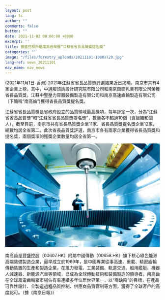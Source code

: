 ```yaml
---
layout: post
lang: tc
author: ""
comments: false
button: ""
date: 2021-11-02 00:00:00 +0800
excerpt: ''
title: 豐盛控股所屬南高齒榮獲“江蘇省省長品質獎提名獎”
categories: ""
image: "/files/forestry_uploads/20211101-1080x720.jpg"
lang-ref: news_20211101
nav_name: nav_news
---
```


(2021年11月1日-香港) 2021年江蘇省省長品質獎評選結果近日揭曉，南京市共有4家企業上榜。其中，中通服諮詢設計研究院有限公司和南京衛崗乳業有限公司榮獲省長品質獎，江蘇中聖壓力容器裝備製造有限公司和南京高速齒輪製造有限公司（下簡稱“南高齒”)獲得省長品質獎提名獎。

江蘇省省長品質獎是省政府設立的品質領域最高獎項，每年評定一次，分為“江蘇省省長品質獎”和“江蘇省省長品質獎提名獎”，數量各不超過10個（含組織和個人）。截至目前，南京市共有省長品質獎企業11家、省長品質獎提名獎企業12家，總數均居全省第二。此次省長品質獎評選，南京市各有兩家企業獲得省長品質獎和提名獎，兩個獎項的獲獎企業數量均居全省第一。

![](/files/forestry_uploads/20211101-1080x720.jpg)

南高齒是豐盛控股（00607.HK）附屬中國傳動（00658.HK）旗下核心綠色能源高端裝備製造企業，最早成立於1969年，是中國專業從事高速、重載、精密齒輪傳動裝置的生產和製造企業，在風力發電、工業裝備、軌道交通、船用艦艇、機器人減速器、新能源汽車等領域，已成為全球傳動技術和裝備製造的領導者。南高齒在全球風電齒輪箱市場佔有率連續多年位居世界第一，以“零缺陷”的目標，在產品可靠性設計、全製造過程品質控制、供應商品質管制等方面，獲得了全球客戶的高度認可。（據《南京日報》）
